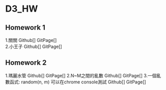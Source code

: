 # D3_HW

## Homework 1
1.關關 Github[] GitPage[]  
2.小王子 Github[] GitPage[] 

## Homework 2
1.瑪麗水管 Github[] GitPage[] 
2.N~M之間的亂數 Github[] GitPage[] 
3.一個亂數函式: random(n, m) 可以在chrome console測試 Github[] GitPage[]  

